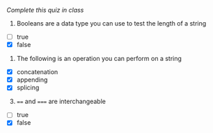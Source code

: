 *Complete this quiz in class*

1. Booleans are a data type you can use to test the length of a string

- [ ] true
- [x] false

1. The following is an operation you can perform on a string

- [x] concatenation
- [x] appending
- [x] splicing

3. `==` and `===` are interchangeable
   
- [ ] true
- [x] false
